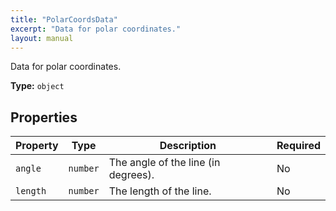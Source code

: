 ```yaml
---
title: "PolarCoordsData"
excerpt: "Data for polar coordinates."
layout: manual
---
```


Data for polar coordinates.

**Type:** `object`






## Properties

| Property | Type | Description | Required |
|----------|------|-------------|----------|
| `angle` |`number`| The angle of the line (in degrees). | No |
| `length` |`number`| The length of the line. | No |


